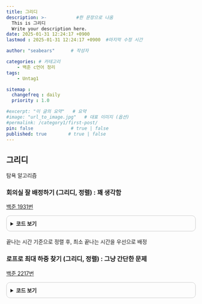 ```yaml
---
title: 그리디
description: >-           #한 문장으로 나옴
  This is 그리디
  Write your description here.
date: 2025-01-31 12:24:17 +0900
lastmod : 2025-01-31 12:24:17 +0900  #마지막 수정 시간

author: "seabears"      # 작성자

categories: # 카테고리
    - 백준 c언어 정리
tags: 
    - Untag1

sitemap :
  changefreq : daily
  priority : 1.0

#excerpt: "이 글의 요약"   # 요약
#image: "url_to_image.jpg"   # 대표 이미지 (옵션)
#permalink: /category1/first-post/
pin: false              # true | false
published: true        # true | false
---
```



## 그리디
탐욕 알고리즘  

### 회의실 잘 배정하기 (그리디, 정렬)  : 꽤 생각함
[백준 1931번](https://www.acmicpc.net/problem/1931)

<details style="border: 1px solid #ccc; border-radius: 10px; padding: 10px;">
    <summary style="font-weight: bold; cursor: pointer;">코드 보기</summary>
    <div markdown="1" style="margin-top: 10px;">


```c
#include <stdio.h>
#include <stdlib.h>

#define MAX 100001

typedef struct {
    int start, end;
} Meeting;
int N;

void print(Meeting arr[MAX]) {
    printf("\n");
    for (int i = 0;i < N;i++) {
        printf("%d %d\n", arr[i].start, arr[i].end);
    }
    printf("\n");
}
// 끝나는 시간을 기준으로 정렬하는 비교 함수
int compare(const void* a, const void* b) {
    Meeting* m1 = (Meeting*)a;
    Meeting* m2 = (Meeting*)b;

    if (m1->end == m2->end) {
        return m1->start - m2->start;  // 끝나는 시간이 같으면 시작 시간 기준 정렬
    }
    return m1->end - m2->end;  // 기본적으로 끝나는 시간 기준 정렬
}

int main() {

    scanf("%d", &N);

    Meeting meetings[MAX];

    for (int i = 0; i < N; i++) {
        scanf("%d %d", &meetings[i].start, &meetings[i].end);
    }

    // 끝나는 시간을 기준으로 정렬
    qsort(meetings, N, sizeof(Meeting), compare);

    //print(meetings);

    int count = 0;
    int lastEndTime = 0;

    for (int i = 0; i < N; i++) {
        if (meetings[i].start >= lastEndTime) {
            count++;  // 회의 배정
            lastEndTime = meetings[i].end;  // 마지막으로 배정된 회의의 끝나는 시간 갱신
        }
    }

    printf("%d\n", count);  // 최대 배정할 수 있는 회의 개수 출력

    return 0;
}
```

</div>
</details>

<br>
끝나는 시간 기준으로 정렬 후, 최소 끝나는 시간을 우선으로 배정  

<br>


### 로프로 최대 하중 찾기 (그리디, 정렬)  : 그냥 간단한 문제
[백준 2217번](https://www.acmicpc.net/problem/2217)
<details style="border: 1px solid #ccc; border-radius: 10px; padding: 10px;">
    <summary style="font-weight: bold; cursor: pointer;">코드 보기</summary>
    <div markdown="1" style="margin-top: 10px;">

```c
#include<stdio.h>
#include<stdlib.h>

#define MAX 100001

int cmp(const void* a, const void* b) {
	return *(int*)b - *(int*)a;	//내림차순
}

int main() {
	int N;
	scanf("%d", &N);

	int rope[MAX];
	for (int i = 0; i < N; i++) {
		scanf("%d", &rope[i]);
	}

	qsort(rope, N, sizeof(int), cmp);

	int max = 0;
	int arr[MAX] = { 0 };
	for (int i = 0; i < N; i++) {
		int cnt = 0;
		arr[i] = (i + 1) * rope[i];
		if (arr[i] > max) max = arr[i];
	}
	printf("%d\n", max);

	return 0;
}
```

</div>
</details>

<br>